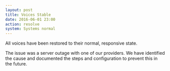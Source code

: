 ```yaml
---
layout: post
title: Voices Stable
date: 2016-06-01 23:00
action: resolve
system: Systems normal
---
```

All voices have been restored to their normal, responsive state.

The issue was a server outage with one of our providers. We have identified the cause and documented the steps and configuration to prevent this in the future.
